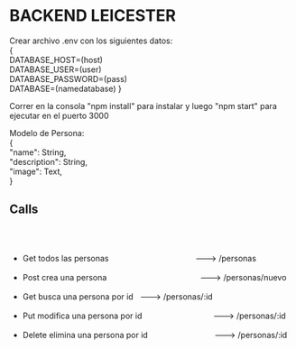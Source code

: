 # BACKEND LEICESTER
<p>Crear archivo .env con los siguientes datos:</br>
{</br>
DATABASE_HOST=(host) </br>
DATABASE_USER=(user) </br>
DATABASE_PASSWORD=(pass) </br>
DATABASE=(namedatabase)
}</p>

<p>Correr en la consola "npm install" para instalar y luego "npm start" para ejecutar en el puerto 3000 </br>
</p>
 
 <p> Modelo de Persona:</br>
 {</br>
    "name": String,</br>
    "description": String,</br>
    "image": Text,</br>
}</p>

<h2>Calls</h2>
  <ul>
        <li>Get todos las personas                                       --->  /personas</li>
        <li>Post crea una persona                                           --->  /personas/nuevo</li>
        <li>Get busca una persona por id                                  --->  /personas/:id</li>
        <li>Put modifica una persona por id                                --->  /personas/:id</li>
        <li>Delete elimina una persona por id                              --->  /personas/:id</li>
                 
    </ul>

